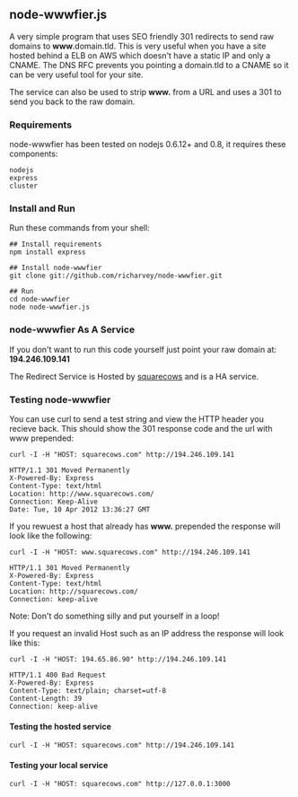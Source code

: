 ## node-wwwfier.js

A very simple program that uses SEO friendly 301 redirects to send raw domains to __www__.domain.tld. This is very useful when you have a site hosted behind a ELB on AWS which doesn't have a static IP and only a CNAME. The DNS RFC prevents you pointing a domain.tld to a CNAME so it can be very useful tool for your site.

The service can also be used to strip __www.__ from a URL and uses a 301 to send you back to the raw domain.

### Requirements

node-wwwfier has been tested on nodejs 0.6.12+ and 0.8, it requires these components:

    nodejs
    express
    cluster

### Install and Run

Run these commands from your shell:

    ## Install requirements
    npm install express

    ## Install node-wwwfier
    git clone git://github.com/richarvey/node-wwwfier.git
    
    ## Run
    cd node-wwwfier
    node node-wwwfier.js

### node-wwwfier As A Service

If you don't want to run this code yourself just point your raw domain at: __194.246.109.141__

The Redirect Service is Hosted by [squarecows](http://squarecows.com "Link to SquareCows.com") and is a HA service.

### Testing node-wwwfier

You can use curl to send a test string and view the HTTP header you recieve back. This should show the 301 response code and the url with www prepended:

    curl -I -H "HOST: squarecows.com" http://194.246.109.141
    
    HTTP/1.1 301 Moved Permanently
    X-Powered-By: Express
    Content-Type: text/html
    Location: http://www.squarecows.com/
    Connection: Keep-Alive
    Date: Tue, 10 Apr 2012 13:36:27 GMT

If you rewuest a host that already has __www.__ prepended the response will look like the following:

    curl -I -H "HOST: www.squarecows.com" http://194.246.109.141
    
    HTTP/1.1 301 Moved Permanently
    X-Powered-By: Express
    Content-Type: text/html
    Location: http://squarecows.com/
    Connection: keep-alive

Note: Don't do something silly and put yourself in a loop!

If you request an invalid Host such as an IP address the response will look like this:

    curl -I -H "HOST: 194.65.86.90" http://194.246.109.141
    
    HTTP/1.1 400 Bad Request
    X-Powered-By: Express
    Content-Type: text/plain; charset=utf-8
    Content-Length: 39
    Connection: keep-alive

#### Testing the hosted service

    curl -I -H "HOST: squarecows.com" http://194.246.109.141

#### Testing your local service

    curl -I -H "HOST: squarecows.com" http://127.0.0.1:3000
